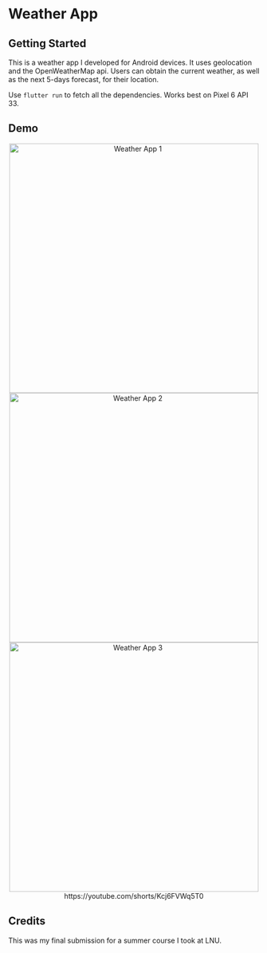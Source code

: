 # Weather App

## Getting Started

This is a weather app I developed for Android devices. It uses geolocation and the OpenWeatherMap api. Users can obtain the current weather, as well as the next 5-days forecast, for their location.

Use `flutter run` to fetch all the dependencies. Works best on Pixel 6 API 33.

## Demo

<div align="center">
<section>
<img src="https://imgur.com/cmeyRp6.jpg" alt="Weather App 1" style="height: 500px;">
<img src="https://imgur.com/JmmJ8r3.jpg" alt="Weather App 2" style="height: 500px;">
<img src="https://imgur.com/ACFNDBH.jpg" alt="Weather App 3" style="height: 500px;">
</section>
https://youtube.com/shorts/Kcj6FVWq5T0
</div>

## Credits

This was my final submission for a summer course I took at LNU.

